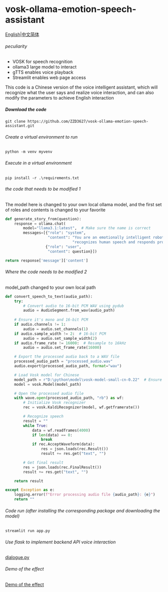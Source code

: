 # vosk-ollama-emotion-speech-assistant

[English](https://github.com/ZZD3627/vosk-ollama-emotion-speech-assistant/blob/main/README.md)|[中文简体](https://github.com/ZZD3627/vosk-ollama-emotion-speech-assistant/edit/main/README_CN.md)

###### peculiarity

- VOSK for speech recognition
- ollama3 large model to interact
- gTTS enables voice playback
- Streamlit enables web page access

This code is a Chinese version of the voice intelligent assistant, which will recognize what the user says and realize voice interaction, and can also modify the parameters to achieve English interaction

##### Download the code

```shell
git clone https://github.com/ZZD3627/vosk-ollama-emotion-speech-assistant.git
```

###### Create a virtual environment to run

```shell
python -m venv myvenv
```

###### Execute in a virtual environment

```shell
pip install -r .\requirements.txt
```

######  the code that needs to be modified 1

The model here is changed to your own local ollama model, and the first set of roles and contents is changed to your favorite

```python
def generate_story_from(question):
    response = ollama.chat(
        model="llama3.1:latest",  # Make sure the name is correct
        messages=[{"role": "system",
                   "content": "You are an emotionally intelligent robot that "
                              "recognizes human speech and responds professionally and emotionally based on it"},
                  {"role": "user",
                   "content": question}])

return response['message']['content']
```

###### Where the code needs to be modified 2

model_path changed to your own local path
```python
def convert_speech_to_text(audio_path):
    try:
        # Convert audio to 16-bit PCM WAV using pydub
        audio = AudioSegment.from_wav(audio_path) 	
    
    # Ensure it's mono and 16-bit PCM
    if audio.channels != 1:
        audio = audio.set_channels(1)
    if audio.sample_width != 2:  # 16-bit PCM
        audio = audio.set_sample_width(2)
    if audio.frame_rate != 16000:  # Resample to 16kHz
        audio = audio.set_frame_rate(16000)

    # Export the processed audio back to a WAV file
    processed_audio_path = "processed_audio.wav"
    audio.export(processed_audio_path, format="wav")

    # Load Vosk model for Chinese
    model_path = r"D:\python\model\vosk-model-small-cn-0.22"  # Ensure the model path is correct
    model = vosk.Model(model_path)

    # Open the processed audio file
    with wave.open(processed_audio_path, "rb") as wf:
        # Initialize Vosk recognizer
        rec = vosk.KaldiRecognizer(model, wf.getframerate())

        # Recognize speech
        result = ""
        while True:
            data = wf.readframes(4000)
            if len(data) == 0:
                break
            if rec.AcceptWaveform(data):
                res = json.loads(rec.Result())
                result += res.get("text", "")

        # Get final result
        res = json.loads(rec.FinalResult())
        result += res.get("text", "")

    return result

except Exception as e:
    logging.error(f"Error processing audio file {audio_path}: {e}")
    return ""
```

###### Code run (after installing the corresponding package and downloading the model)
```shell
streamlit run app.py
```
###### Use flask to implement backend API voice interaction
[dialogue.py](app%2Fdialogue.py)

###### Demo of the effect
[Demo of the effect](https://www.bilibili.com/video/BV1MmCBYqEF4/)

